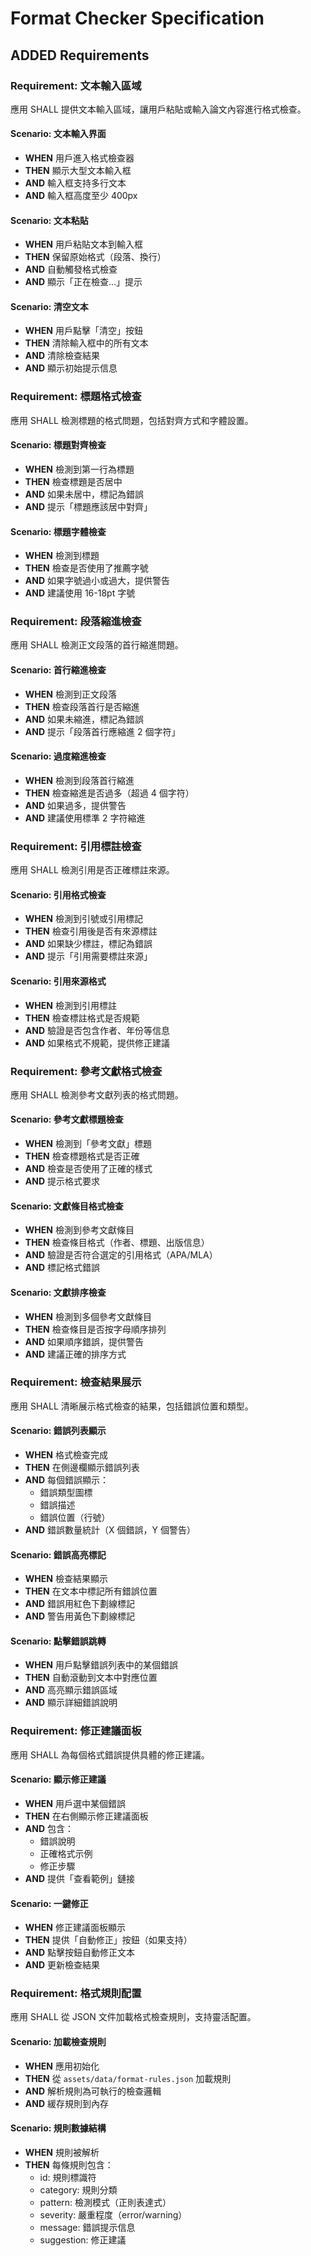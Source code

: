 # Format Checker Specification

## ADDED Requirements

### Requirement: 文本輸入區域
應用 SHALL 提供文本輸入區域，讓用戶粘貼或輸入論文內容進行格式檢查。

#### Scenario: 文本輸入界面
- **WHEN** 用戶進入格式檢查器
- **THEN** 顯示大型文本輸入框
- **AND** 輸入框支持多行文本
- **AND** 輸入框高度至少 400px

#### Scenario: 文本粘貼
- **WHEN** 用戶粘貼文本到輸入框
- **THEN** 保留原始格式（段落、換行）
- **AND** 自動觸發格式檢查
- **AND** 顯示「正在檢查...」提示

#### Scenario: 清空文本
- **WHEN** 用戶點擊「清空」按鈕
- **THEN** 清除輸入框中的所有文本
- **AND** 清除檢查結果
- **AND** 顯示初始提示信息

### Requirement: 標題格式檢查
應用 SHALL 檢測標題的格式問題，包括對齊方式和字體設置。

#### Scenario: 標題對齊檢查
- **WHEN** 檢測到第一行為標題
- **THEN** 檢查標題是否居中
- **AND** 如果未居中，標記為錯誤
- **AND** 提示「標題應該居中對齊」

#### Scenario: 標題字體檢查
- **WHEN** 檢測到標題
- **THEN** 檢查是否使用了推薦字號
- **AND** 如果字號過小或過大，提供警告
- **AND** 建議使用 16-18pt 字號

### Requirement: 段落縮進檢查
應用 SHALL 檢測正文段落的首行縮進問題。

#### Scenario: 首行縮進檢查
- **WHEN** 檢測到正文段落
- **THEN** 檢查段落首行是否縮進
- **AND** 如果未縮進，標記為錯誤
- **AND** 提示「段落首行應縮進 2 個字符」

#### Scenario: 過度縮進檢查
- **WHEN** 檢測到段落首行縮進
- **THEN** 檢查縮進是否過多（超過 4 個字符）
- **AND** 如果過多，提供警告
- **AND** 建議使用標準 2 字符縮進

### Requirement: 引用標註檢查
應用 SHALL 檢測引用是否正確標註來源。

#### Scenario: 引用格式檢查
- **WHEN** 檢測到引號或引用標記
- **THEN** 檢查引用後是否有來源標註
- **AND** 如果缺少標註，標記為錯誤
- **AND** 提示「引用需要標註來源」

#### Scenario: 引用來源格式
- **WHEN** 檢測到引用標註
- **THEN** 檢查標註格式是否規範
- **AND** 驗證是否包含作者、年份等信息
- **AND** 如果格式不規範，提供修正建議

### Requirement: 參考文獻格式檢查
應用 SHALL 檢測參考文獻列表的格式問題。

#### Scenario: 參考文獻標題檢查
- **WHEN** 檢測到「參考文獻」標題
- **THEN** 檢查標題格式是否正確
- **AND** 檢查是否使用了正確的樣式
- **AND** 提示格式要求

#### Scenario: 文獻條目格式檢查
- **WHEN** 檢測到參考文獻條目
- **THEN** 檢查條目格式（作者、標題、出版信息）
- **AND** 驗證是否符合選定的引用格式（APA/MLA）
- **AND** 標記格式錯誤

#### Scenario: 文獻排序檢查
- **WHEN** 檢測到多個參考文獻條目
- **THEN** 檢查條目是否按字母順序排列
- **AND** 如果順序錯誤，提供警告
- **AND** 建議正確的排序方式

### Requirement: 檢查結果展示
應用 SHALL 清晰展示格式檢查的結果，包括錯誤位置和類型。

#### Scenario: 錯誤列表顯示
- **WHEN** 格式檢查完成
- **THEN** 在側邊欄顯示錯誤列表
- **AND** 每個錯誤顯示：
  - 錯誤類型圖標
  - 錯誤描述
  - 錯誤位置（行號）
- **AND** 錯誤數量統計（X 個錯誤，Y 個警告）

#### Scenario: 錯誤高亮標記
- **WHEN** 檢查結果顯示
- **THEN** 在文本中標記所有錯誤位置
- **AND** 錯誤用紅色下劃線標記
- **AND** 警告用黃色下劃線標記

#### Scenario: 點擊錯誤跳轉
- **WHEN** 用戶點擊錯誤列表中的某個錯誤
- **THEN** 自動滾動到文本中對應位置
- **AND** 高亮顯示錯誤區域
- **AND** 顯示詳細錯誤說明

### Requirement: 修正建議面板
應用 SHALL 為每個格式錯誤提供具體的修正建議。

#### Scenario: 顯示修正建議
- **WHEN** 用戶選中某個錯誤
- **THEN** 在右側顯示修正建議面板
- **AND** 包含：
  - 錯誤說明
  - 正確格式示例
  - 修正步驟
- **AND** 提供「查看範例」鏈接

#### Scenario: 一鍵修正
- **WHEN** 修正建議面板顯示
- **THEN** 提供「自動修正」按鈕（如果支持）
- **AND** 點擊按鈕自動修正文本
- **AND** 更新檢查結果

### Requirement: 格式規則配置
應用 SHALL 從 JSON 文件加載格式檢查規則，支持靈活配置。

#### Scenario: 加載檢查規則
- **WHEN** 應用初始化
- **THEN** 從 `assets/data/format-rules.json` 加載規則
- **AND** 解析規則為可執行的檢查邏輯
- **AND** 緩存規則到內存

#### Scenario: 規則數據結構
- **WHEN** 規則被解析
- **THEN** 每條規則包含：
  - id: 規則標識符
  - category: 規則分類
  - pattern: 檢測模式（正則表達式）
  - severity: 嚴重程度（error/warning）
  - message: 錯誤提示信息
  - suggestion: 修正建議

